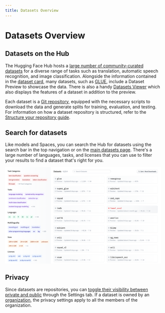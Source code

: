 ```yaml
---
title: Datasets Overview
---
```


<h1>Datasets Overview</h1>

## Datasets on the Hub

The Hugging Face Hub hosts a [large number of community-curated datasets](https://huggingface.co/datasets) for a diverse range of tasks such as translation, automatic speech recognition, and image classification. Alongside the information contained in the [dataset card](./datasets-cards), many datasets, such as [GLUE](https://huggingface.co/datasets/glue), include a Dataset Preview to showcase the data. There is also a handy [Datasets Viewer](https://huggingface.co/datasets/viewer/) which also displays the features of a dataset in addition to the preview.

Each dataset is a [Git repository](./repositories-main), equipped with the necessary scripts to download the data and generate splits for training, evaluation, and testing. For information on how a dataset repository is structured, refer to the [Structure your repository guide](https://huggingface.co/docs/datasets/repository_structure).

## Search for datasets

Like models and Spaces, you can search the Hub for datasets using the search bar in the top navigation or on the [main datasets page](https://huggingface.co/datasets). There's a large number of languages, tasks, and licenses that you can use to filter your results to find a dataset that's right for you.

![Datasets search page on the Hugging Face Hub](/docs/assets/hub/datasets-main.png)

## Privacy

Since datasets are repositories, you can [toggle their visibility between private and public](./repositories-best-practices) through the Settings tab. If a dataset is owned by an [organization](TODO), the privacy settings apply to all the members of the organization.
